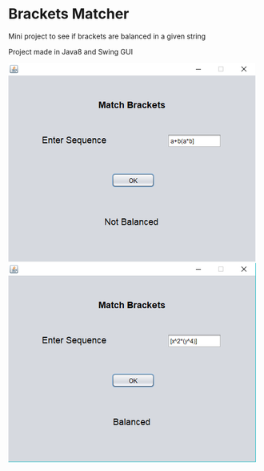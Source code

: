 # Brackets Matcher

Mini project to see if brackets are balanced in a given string

Project made in Java8 and Swing GUI

![img1](https://github.com/aashishksahu/Java-Projects/blob/master/Match%20Brackets/src/img1.PNG)
<br>
![img1](https://github.com/aashishksahu/Java-Projects/blob/master/Match%20Brackets/src/img2.PNG)

